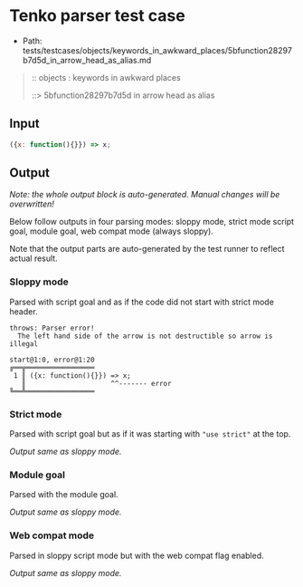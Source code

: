 # Tenko parser test case

- Path: tests/testcases/objects/keywords_in_awkward_places/5bfunction28297b7d5d_in_arrow_head_as_alias.md

> :: objects : keywords in awkward places
>
> ::> 5bfunction28297b7d5d in arrow head as alias

## Input

`````js
({x: function(){}}) => x;
`````

## Output

_Note: the whole output block is auto-generated. Manual changes will be overwritten!_

Below follow outputs in four parsing modes: sloppy mode, strict mode script goal, module goal, web compat mode (always sloppy).

Note that the output parts are auto-generated by the test runner to reflect actual result.

### Sloppy mode

Parsed with script goal and as if the code did not start with strict mode header.

`````
throws: Parser error!
  The left hand side of the arrow is not destructible so arrow is illegal

start@1:0, error@1:20
╔══╦═════════════════
 1 ║ ({x: function(){}}) => x;
   ║                     ^^------- error
╚══╩═════════════════

`````

### Strict mode

Parsed with script goal but as if it was starting with `"use strict"` at the top.

_Output same as sloppy mode._

### Module goal

Parsed with the module goal.

_Output same as sloppy mode._

### Web compat mode

Parsed in sloppy script mode but with the web compat flag enabled.

_Output same as sloppy mode._
